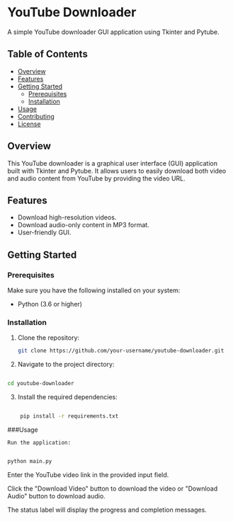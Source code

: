 # YouTube Downloader

A simple YouTube downloader GUI application using Tkinter and Pytube.

## Table of Contents

- [Overview](#overview)
- [Features](#features)
- [Getting Started](#getting-started)
  - [Prerequisites](#prerequisites)
  - [Installation](#installation)
- [Usage](#usage)
- [Contributing](#contributing)
- [License](#license)

## Overview

This YouTube downloader is a graphical user interface (GUI) application built with Tkinter and Pytube. It allows users to easily download both video and audio content from YouTube by providing the video URL.

## Features

- Download high-resolution videos.
- Download audio-only content in MP3 format.
- User-friendly GUI.

## Getting Started

### Prerequisites

Make sure you have the following installed on your system:

- Python (3.6 or higher)

### Installation

1. Clone the repository:

   ```bash
   git clone https://github.com/your-username/youtube-downloader.git
   ```
   
2. Navigate to the project directory:

  ```bash

cd youtube-downloader
  ```
3. Install the required dependencies:

```bash

    pip install -r requirements.txt
```

###Usage

    Run the application:

```bash

python main.py
```

Enter the YouTube video link in the provided input field.

Click the "Download Video" button to download the video or "Download Audio" button to download audio.

The status label will display the progress and completion messages.
